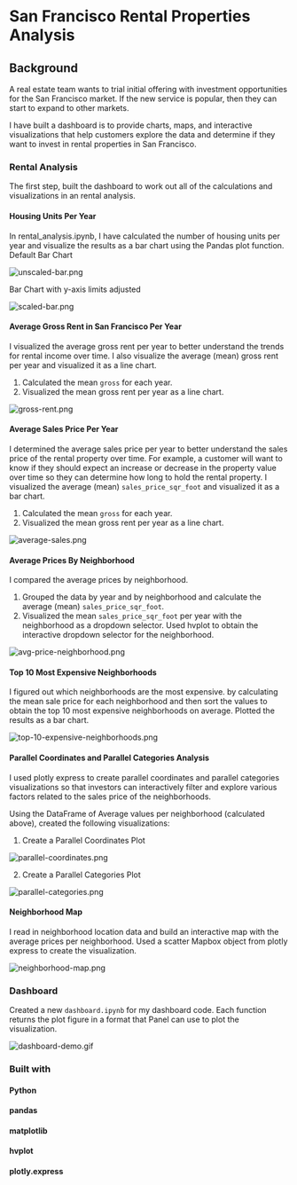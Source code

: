 # San Francisco Rental Properties Analysis

## Background

A real estate team wants to trial initial offering with investment opportunities for the San Francisco market. If the new service is popular, then they can start to expand to other markets.

I have built a dashboard is to provide charts, maps, and interactive visualizations that help customers explore the data and determine if they want to invest in rental properties in San Francisco.


### Rental Analysis

The first step, built the dashboard to work out all of the calculations and visualizations in an rental analysis.

#### Housing Units Per Year

In rental_analysis.ipynb, I have calculated the number of housing units per year and visualize the results as a bar chart using the Pandas plot function.
Default Bar Chart

  ![unscaled-bar.png](Images/unscaled-bar.png)
  
Bar Chart with y-axis limits adjusted

  ![scaled-bar.png](Images/scaled-bar.png)

#### Average Gross Rent in San Francisco Per Year

I visualized the average gross rent per year to better understand the trends for rental income over time. I also visualize the average (mean) gross rent per year and visualized it as a line chart.

1. Calculated the mean `gross` for each year.
2. Visualized the mean gross rent per year as a line chart.

  ![gross-rent.png](Images/gross-rent.png)

 

#### Average Sales Price Per Year

I determined the average sales price per year to better understand the sales price of the rental property over time. For example, a customer will want to know if they should expect an increase or decrease in the property value over time so they can determine how long to hold the rental property. I visualized the average (mean) `sales_price_sqr_foot` and visualized it as a bar chart.

1. Calculated the mean `gross` for each year.
2. Visualized the mean gross rent per year as a line chart.

  ![average-sales.png](Images/average-sales.png)

#### Average Prices By Neighborhood

I compared the average prices by neighborhood.

1. Grouped the data by year and by neighborhood and calculate the average (mean) `sales_price_sqr_foot`.
2. Visualized the mean `sales_price_sqr_foot` per year with the neighborhood as a dropdown selector. Used hvplot to obtain the interactive dropdown selector for the neighborhood.
 
 ![avg-price-neighborhood.png](Images/avg-price-neighborhood.png)


#### Top 10 Most Expensive Neighborhoods

I figured out which neighborhoods are the most expensive. by calculating the mean sale price for each neighborhood and then sort the values to obtain the top 10 most expensive neighborhoods on average. Plotted the results as a bar chart.

![top-10-expensive-neighborhoods.png](Images/top-10-expensive-neighborhoods.png)

#### Parallel Coordinates and Parallel Categories Analysis

I used plotly express to create parallel coordinates and parallel categories visualizations so that investors can interactively filter and explore various factors related to the sales price of the neighborhoods.

Using the DataFrame of Average values per neighborhood (calculated above), created the following visualizations:

1. Create a Parallel Coordinates Plot
 
 ![parallel-coordinates.png](Images/parallel-coordinates.png)


2. Create a Parallel Categories Plot

  ![parallel-categories.png](Images/parallel-categories.png)


#### Neighborhood Map

I read in neighborhood location data and build an interactive map with the average prices per neighborhood. Used a scatter Mapbox object from plotly express to create the visualization.

  ![neighborhood-map.png](Images/neighborhood-map.png)



### Dashboard


Created a new `dashboard.ipynb` for my dashboard code. Each function returns the plot figure in a format that Panel can use to plot the visualization.


  ![dashboard-demo.gif](Images/dashboard-demo.gif)


### Built with
#### Python 
#### pandas
#### matplotlib
#### hvplot
#### plotly.express 



